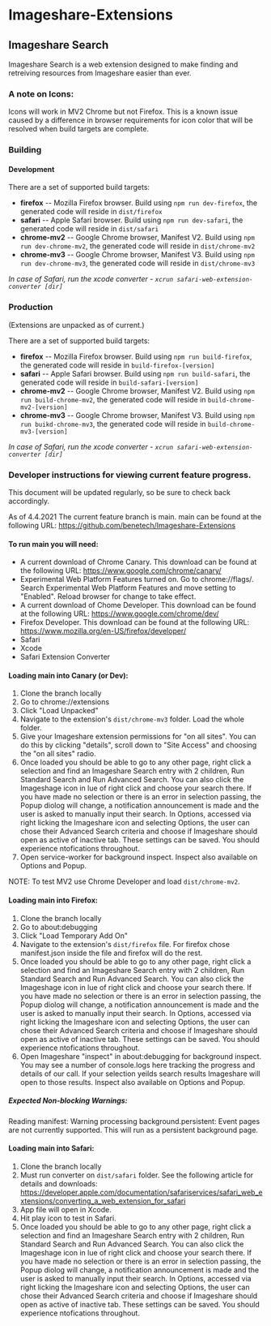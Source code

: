 # Imageshare-Extensions

## Imageshare Search

Imageshare Search is a web extension designed to make finding and retreiving resources from Imageshare easier than ever.


### A note on Icons:

Icons will work in MV2 Chrome but not Firefox. This is a known issue caused by a difference in browser requirements for icon color that will be resolved when build targets are complete.

### Building

#### Development

There are a set of supported build targets:

* **firefox** -- Mozilla Firefox browser. Build using `npm run dev-firefox`, the generated code will reside in `dist/firefox`
* **safari** -- Apple Safari browser. Build using `npm run dev-safari`, the generated code will reside in `dist/safari`
* **chrome-mv2** -- Google Chrome browser, Manifest V2. Build using `npm run dev-chrome-mv2`, the generated code will reside in `dist/chrome-mv2`
* **chrome-mv3** -- Google Chrome browser, Manifest V3. Build using `npm run dev-chrome-mv3`, the generated code will reside in `dist/chrome-mv3`

_In case of Safari, run the xcode converter - `xcrun safari-web-extension-converter [dir]`_

### Production

(Extensions are unpacked as of current.)

There are a set of supported build targets:

* **firefox** -- Mozilla Firefox browser. Build using `npm run build-firefox`, the generated code will reside in `build-firefox-[version]`
* **safari** -- Apple Safari browser. Build using `npm run build-safari`, the generated code will reside in `build-safari-[version]`
* **chrome-mv2** -- Google Chrome browser, Manifest V2. Build using `npm run build-chrome-mv2`, the generated code will reside in `build-chrome-mv2-[version]`
* **chrome-mv3** -- Google Chrome browser, Manifest V3. Build using `npm run buikd-chrome-mv3`, the generated code will reside in `build-chrome-mv3-[version]`

_In case of Safari, run the xcode converter - `xcrun safari-web-extension-converter [dir]`_

### Developer instructions for viewing current feature progress.
This document will be updated regularly, so be sure to check back accordingly.

As of 4.4.2021
The current feature branch is main. main can be found at the following URL: https://github.com/benetech/Imageshare-Extensions

#### To run main you will need:
* A current download of Chrome Canary. This download can be found at the following URL: https://www.google.com/chrome/canary/
* Experimental Web Platform Features turned on. Go to chrome://flags/. Search Experimental Web Platform Features and move setting to "Enabled". Reload browser for change to take effect.
* A current download of Chome Developer. This download can be found at the following URL: https://www.google.com/chrome/dev/
* Firefox Developer. This download can be found at the following URL: https://www.mozilla.org/en-US/firefox/developer/
* Safari
* Xcode
* Safari Extension Converter

#### Loading main into Canary (or Dev):
1. Clone the branch locally
2. Go to chrome://extensions
3. Click "Load Unpacked"
4. Navigate to the extension's `dist/chrome-mv3` folder. Load the whole folder.
5. Give your Imageshare extension permissions for "on all sites". You can do this by clicking "details", scroll down to "Site Access" and choosing the "on all sites" radio.
6. Once loaded you should be able to go to any other page, right click a selection and find an Imageshare Search entry with 2 children, Run Standard Search and Run Advanced Search. You can also click the Imageshage icon in lue of right click and choose your search there. If you have made no selection or there is an error in selection passing, the Popup diolog will change, a notification announcement is made and the user is asked to manually input their search. In Options, accessed via right licking the Imageshare icon and selecting Options, the user can chose their Advanced Search criteria and choose if Imageshare should open as active of inactive tab. These settings can be saved. You should experience ntofications throughout.
7. Open service-worker for background inspect. Inspect also available on Options and Popup.

NOTE: To test MV2 use Chrome Developer and load `dist/chrome-mv2`.

#### Loading main into Firefox:
1. Clone the branch locally
2. Go to about:debugging
3. Click "Load Temporary Add On"
4. Navigate to the extension's `dist/firefox` file. For firefox chose manifest.json inside the file and firefox will do the rest.
5. Once loaded you should be able to go to any other page, right click a selection and find an Imageshare Search entry with 2 children, Run Standard Search and Run Advanced Search. You can also click the Imageshage icon in lue of right click and choose your search there. If you have made no selection or there is an error in selection passing, the Popup diolog will change, a notification announcement is made and the user is asked to manually input their search. In Options, accessed via right licking the Imageshare icon and selecting Options, the user can chose their Advanced Search criteria and choose if Imageshare should open as active of inactive tab. These settings can be saved.  You should experience ntofications throughout.
6. Open Imageshare "inspect" in about:debugging for background inspect. You may see a number of console.logs here tracking the progress and details of our call. If your selection yeilds search results Imageshare will open to those results. Inspect also available on Options and Popup.

##### Expected Non-blocking Warnings:
Reading manifest: Warning processing background.persistent: Event pages are not currently supported. This will run as a persistent background page.

#### Loading main into Safari:

1. Clone the branch locally
2. Must run converter on `dist/safari` folder. See the following article for details and downloads: https://developer.apple.com/documentation/safariservices/safari_web_extensions/converting_a_web_extension_for_safari
3. App file will open in Xcode.
4. Hit play icon to test in Safari.
5. Once loaded you should be able to go to any other page, right click a selection and find an Imageshare Search entry with 2 children, Run Standard Search and Run Advanced Search. You can also click the Imageshage icon in lue of right click and choose your search there. If you have made no selection or there is an error in selection passing, the Popup diolog will change, a notification announcement is made and the user is asked to manually input their search. In Options, accessed via right licking the Imageshare icon and selecting Options, the user can chose their Advanced Search criteria and choose if Imageshare should open as active of inactive tab. These settings can be saved. You should experience ntofications throughout.
